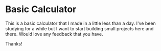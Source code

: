 # Basic Calculator

This is a basic calculator that I made in a little less than a day. I've been studying for a while but I want to start building small projects here and there. Would love any feedback that you have.

Thanks!
